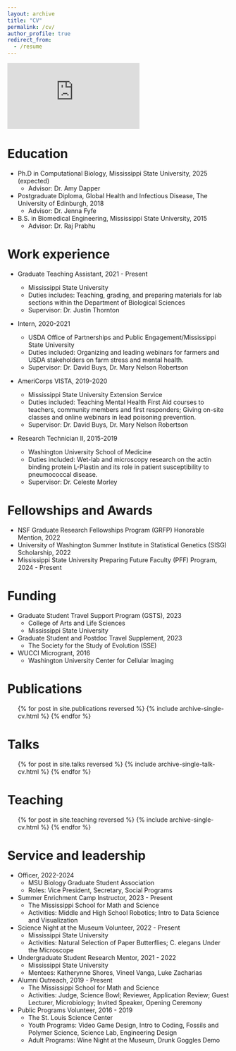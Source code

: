 ```yaml
---
layout: archive
title: "CV"
permalink: /cv/
author_profile: true
redirect_from:
  - /resume
---
```

<embed src="https://tszaszgreen.github.io/files/tszgreen_online_CV_2025.pdf" type="application/pdf" />

Education
======
* Ph.D in Computational Biology, Mississippi State University, 2025 (expected)
  * Advisor: Dr. Amy Dapper 
* Postgraduate Diploma, Global Health and Infectious Disease, The University of Edinburgh, 2018
  * Advisor: Dr. Jenna Fyfe 
* B.S. in Biomedical Engineering, Mississippi State University, 2015
  * Advisor: Dr. Raj Prabhu 

Work experience
======
* Graduate Teaching Assistant, 2021 - Present
  * Mississippi State University
  * Duties includes: Teaching, grading, and preparing materials for lab sections within the Department of Biological Sciences
  * Supervisor: Dr. Justin Thornton

* Intern, 2020-2021
  * USDA Office of Partnerships and Public Engagement/Mississippi State University
  * Duties included: Organizing and leading webinars for farmers and USDA stakeholders on farm stress and mental health. 
  * Supervisor: Dr. David Buys, Dr. Mary Nelson Robertson

* AmeriCorps VISTA, 2019-2020
  * Mississippi State University Extension Service
  * Duties included: Teaching Mental Health First Aid courses to teachers, community members and first responders; Giving on-site classes and online webinars in lead poisoning prevention. 
  * Supervisor: Dr. David Buys, Dr. Mary Nelson Robertson

* Research Technician II, 2015-2019
  * Washington University School of Medicine
  * Duties included: Wet-lab and microscopy research on the actin binding protein L-Plastin and its role in patient susceptibility to pneumococcal disease.  
  * Supervisor: Dr. Celeste Morley
  
Fellowships and Awards
======
* NSF Graduate Research Fellowships Program (GRFP) Honorable Mention, 2022
* University of Washington Summer Institute in Statistical Genetics (SISG) Scholarship, 2022
* Mississippi State University Preparing Future Faculty (PFF) Program, 2024 - Present 

Funding
======
* Graduate Student Travel Support Program (GSTS), 2023
  * College of Arts and Life Sciences
  * Mississippi State University
* Graduate Student and Postdoc Travel Supplement, 2023
  * The Society for the Study of Evolution (SSE)
* WUCCI Microgrant, 2016
  * Washington University Center for Cellular Imaging         

Publications
======
  <ul>{% for post in site.publications reversed %}
    {% include archive-single-cv.html %}
  {% endfor %}</ul>
  
Talks
======
  <ul>{% for post in site.talks reversed %}
    {% include archive-single-talk-cv.html  %}
  {% endfor %}</ul>
  
Teaching
======
  <ul>{% for post in site.teaching reversed %}
    {% include archive-single-cv.html %}
  {% endfor %}</ul>
  
Service and leadership
======
* Officer, 2022-2024
  * MSU Biology Graduate Student Association
  * Roles: Vice President, Secretary, Social Programs 
* Summer Enrichment Camp Instructor, 2023 - Present
  * The Mississippi School for Math and Science
  * Activities: Middle and High School Robotics; Intro to Data Science and Visualization
* Science Night at the Museum Volunteer, 2022 - Present
  * Mississippi State University
  * Activities: Natural Selection of Paper Butterflies; C. elegans Under the Microscope
* Undergraduate Student Research Mentor, 2021 - 2022
  * Mississippi State University
  * Mentees: Katherynne Shores, Vineel Vanga, Luke Zacharias
* Alumni Outreach, 2019 - Present
  * The Mississippi School for Math and Science
  * Activities: Judge, Science Bowl; Reviewer, Application Review; Guest Lecturer, Microbiology; Invited Speaker, Opening Ceremony 
* Public Programs Volunteer, 2016 - 2019
  * The St. Louis Science Center
  * Youth Programs: Video Game Design, Intro to Coding, Fossils and Polymer Science, Science Lab, Engineering Design
  * Adult Programs: Wine Night at the Museum, Drunk Goggles Demo
